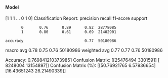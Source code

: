 #### Model
[1 1 1 ... 0 1 0]
Classification Report:
              precision    recall  f1-score   support

           0       0.76      0.89      0.82  28778085
           1       0.80      0.61      0.69  21402901

    accuracy                           0.77  50180986
   macro avg       0.78      0.75      0.76  50180986
weighted avg       0.77      0.77      0.76  50180986

Accuracy: 0.7698412103739851
Confusion Matrix:
[[25476494  3301591]
 [ 8248004 13154897]]
Confusion Matrix (%):
[[50.76921765  6.57936654]
 [16.43651243 26.21490339]]
